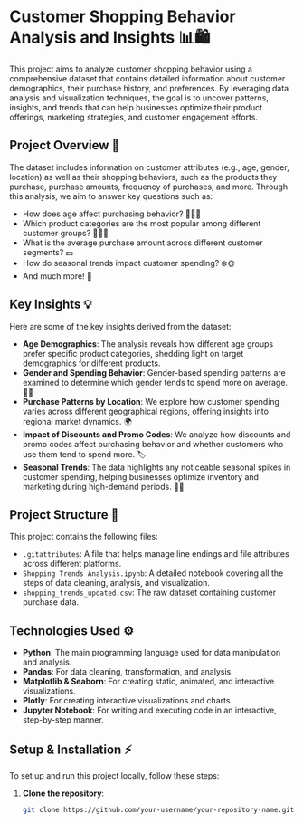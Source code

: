 # Customer Shopping Behavior Analysis and Insights 📊🛍️

This project aims to analyze customer shopping behavior using a comprehensive dataset that contains detailed information about customer demographics, their purchase history, and preferences. By leveraging data analysis and visualization techniques, the goal is to uncover patterns, insights, and trends that can help businesses optimize their product offerings, marketing strategies, and customer engagement efforts.

## Project Overview 🔎

The dataset includes information on customer attributes (e.g., age, gender, location) as well as their shopping behaviors, such as the products they purchase, purchase amounts, frequency of purchases, and more. Through this analysis, we aim to answer key questions such as:

- How does age affect purchasing behavior? 🧑‍🦳👶
- Which product categories are the most popular among different customer groups? 👕👟👗
- What is the average purchase amount across different customer segments? 💵
- How do seasonal trends impact customer spending? ❄️🌞
- And much more! 🤔

## Key Insights 💡

Here are some of the key insights derived from the dataset:

- **Age Demographics**: The analysis reveals how different age groups prefer specific product categories, shedding light on target demographics for different products.
- **Gender and Spending Behavior**: Gender-based spending patterns are examined to determine which gender tends to spend more on average. 💃🕺
- **Purchase Patterns by Location**: We explore how customer spending varies across different geographical regions, offering insights into regional market dynamics. 🌍
- **Impact of Discounts and Promo Codes**: We analyze how discounts and promo codes affect purchasing behavior and whether customers who use them tend to spend more. 🏷️
- **Seasonal Trends**: The data highlights any noticeable seasonal spikes in customer spending, helping businesses optimize inventory and marketing during high-demand periods. 🌸🎄

## Project Structure 📂

This project contains the following files:

- `.gitattributes`: A file that helps manage line endings and file attributes across different platforms.
- `Shopping Trends Analysis.ipynb`: A detailed notebook covering all the steps of data cleaning, analysis, and visualization.
- `shopping_trends_updated.csv`: The raw dataset containing customer purchase data.


## Technologies Used ⚙️

- **Python**: The main programming language used for data manipulation and analysis.
- **Pandas**: For data cleaning, transformation, and analysis.
- **Matplotlib & Seaborn**: For creating static, animated, and interactive visualizations.
- **Plotly**: For creating interactive visualizations and charts.
- **Jupyter Notebook**: For writing and executing code in an interactive, step-by-step manner.

## Setup & Installation ⚡

To set up and run this project locally, follow these steps:

1. **Clone the repository**:
   ```bash
   git clone https://github.com/your-username/your-repository-name.git

